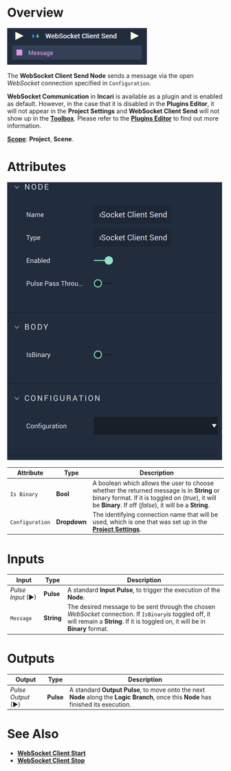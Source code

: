# Overview

![The WebSocket Client Send Node.](../../../.gitbook/assets/websocketclientsendnode.png)

The **WebSocket Client Send Node** sends a message via the open *WebSocket* connection specified in `Configuration`.

**WebSocket Communication** in **Incari** is available as a plugin and is enabled as default. However, in the case that it is disabled in the **Plugins Editor**, it will not appear in the **Project Settings** and **WebSocket Client Send** will not show up in the [**Toolbox**](../../../overview.md). Please refer to the [**Plugins Editor**](../../../modules/plugins/README.md) to find out more information.


[**Scope**](../overview.md#scopes): **Project**, **Scene**.

# Attributes

![The WebSocket Client Send Node**](../../../.gitbook/assets/websocketclientsentatts.png)

|Attribute|Type|Description|
|---|---|---|
|`Is Binary`|**Bool**|A boolean which allows the user to choose whether the returned message is in **String** or binary format. If it is toggled on (*true*), it will be **Binary**. If off (*false*), it will be a **String**.|
|`Configuration`|**Dropdown**|The identifying connection name that will be used, which is one that was set up in the [**Project Settings**](../../../modules/project-settings/websocket.md).|


# Inputs

|Input|Type|Description|
|---|---|---|
|*Pulse Input* (►)|**Pulse**|A standard **Input Pulse**, to trigger the execution of the **Node**.|
|`Message`|**String**|The desired message to be sent through the chosen *WebSocket* connection. If `IsBinary`is toggled off, it will remain a **String**. If it is toggled on, it will be in **Binary** format.|

# Outputs

|Output|Type|Description|
|---|---|---|
|*Pulse Output* (►)|**Pulse**|A standard **Output Pulse**, to move onto the next **Node** along the **Logic Branch**, once this **Node** has finished its execution.|

# See Also

* [**WebSocket Client Start**](websocketstart.md)
* [**WebSocket Client Stop**](websocketstop.md)
  

